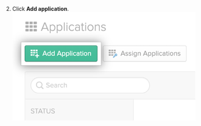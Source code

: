 2. Click **Add application**.
  !["Add application" button in the Okta Dashboard's Applications tab](/assets/images/help/saml/okta-add-application.png)
